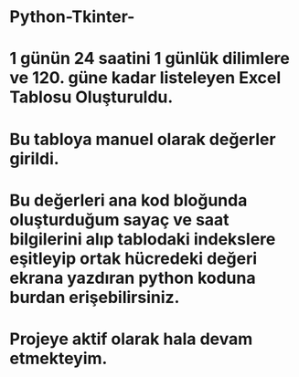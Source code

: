 # Python-Tkinter-
# 1 günün 24 saatini 1 günlük dilimlere ve 120. güne kadar listeleyen Excel Tablosu Oluşturuldu.
# Bu tabloya manuel olarak değerler girildi.
# Bu değerleri ana kod bloğunda oluşturduğum sayaç ve saat bilgilerini alıp tablodaki indekslere eşitleyip ortak hücredeki değeri ekrana yazdıran python koduna burdan erişebilirsiniz. 
# Projeye aktif olarak hala devam etmekteyim.
